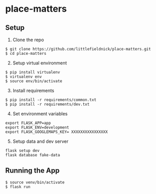 # place-matters

## Setup

1. Clone the repo
```
$ git clone https://github.com/littlefieldnick/place-matters.git
$ cd place-matters
```

2. Setup virtual environment
```
$ pip install virtualenv
$ virtualenv env
$ source env/bin/activate
```

3. Install requirements
```
$ pip install -r requirements/common.txt
$ pip install -r requirements/dev.txt
```

4. Set environment variables
```
export FLASK_APP=app
export FLASK_ENV=development
export FLASK_GOOGLEMAPS_KEY= XXXXXXXXXXXXXXXX
```

5. Setup data and dev server
```
flask setup dev
flask database fake-data
```

## Running the App
```
$ source venv/bin/activate
$ flask run
```

